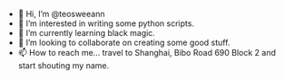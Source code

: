 - 👋 Hi, I’m @teosweeann
- 👀 I’m interested in writing some python scripts. 
- 🌱 I’m currently learning black magic. 
- 💞️ I’m looking to collaborate on creating some good stuff. 
- 📫 How to reach me... travel to Shanghai, Bibo Road 690 Block 2 and start shouting my name. 
